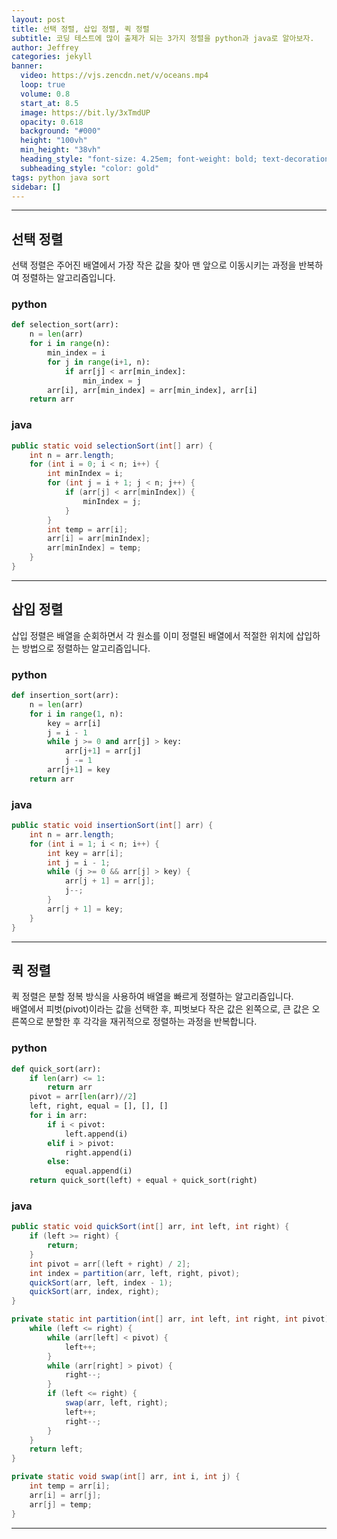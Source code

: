 ```yaml
---
layout: post
title: 선택 정렬, 삽입 정렬, 퀵 정렬
subtitle: 코딩 테스트에 많이 출제가 되는 3가지 정렬을 python과 java로 알아보자.
author: Jeffrey
categories: jekyll
banner:
  video: https://vjs.zencdn.net/v/oceans.mp4
  loop: true
  volume: 0.8
  start_at: 8.5
  image: https://bit.ly/3xTmdUP
  opacity: 0.618
  background: "#000"
  height: "100vh"
  min_height: "38vh"
  heading_style: "font-size: 4.25em; font-weight: bold; text-decoration: underline"
  subheading_style: "color: gold"
tags: python java sort
sidebar: []
---
```

* * *
## 선택 정렬
선택 정렬은 주어진 배열에서 가장 작은 값을 찾아 맨 앞으로 이동시키는 과정을 반복하여 정렬하는 알고리즘입니다.
### python
```python
def selection_sort(arr):
    n = len(arr)
    for i in range(n):
        min_index = i
        for j in range(i+1, n):
            if arr[j] < arr[min_index]:
                min_index = j
        arr[i], arr[min_index] = arr[min_index], arr[i]
    return arr
```
### java
```java
public static void selectionSort(int[] arr) {
    int n = arr.length;
    for (int i = 0; i < n; i++) {
        int minIndex = i;
        for (int j = i + 1; j < n; j++) {
            if (arr[j] < arr[minIndex]) {
                minIndex = j;
            }
        }
        int temp = arr[i];
        arr[i] = arr[minIndex];
        arr[minIndex] = temp;
    }
}
```
* * *
## 삽입 정렬
삽입 정렬은 배열을 순회하면서 각 원소를 이미 정렬된 배열에서 적절한 위치에 삽입하는 방법으로 정렬하는 알고리즘입니다.
### python
```python
def insertion_sort(arr):
    n = len(arr)
    for i in range(1, n):
        key = arr[i]
        j = i - 1
        while j >= 0 and arr[j] > key:
            arr[j+1] = arr[j]
            j -= 1
        arr[j+1] = key
    return arr
```
### java
```java
public static void insertionSort(int[] arr) {
    int n = arr.length;
    for (int i = 1; i < n; i++) {
        int key = arr[i];
        int j = i - 1;
        while (j >= 0 && arr[j] > key) {
            arr[j + 1] = arr[j];
            j--;
        }
        arr[j + 1] = key;
    }
}
```
* * *
## 퀵 정렬
퀵 정렬은 분할 정복 방식을 사용하여 배열을 빠르게 정렬하는 알고리즘입니다.   
배열에서 피벗(pivot)이라는 값을 선택한 후, 피벗보다 작은 값은 왼쪽으로, 큰 값은 오른쪽으로 분할한 후 각각을 재귀적으로 정렬하는 과정을 반복합니다.
### python
```python
def quick_sort(arr):
    if len(arr) <= 1:
        return arr
    pivot = arr[len(arr)//2]
    left, right, equal = [], [], []
    for i in arr:
        if i < pivot:
            left.append(i)
        elif i > pivot:
            right.append(i)
        else:
            equal.append(i)
    return quick_sort(left) + equal + quick_sort(right)
```
### java
```java
public static void quickSort(int[] arr, int left, int right) {
    if (left >= right) {
        return;
    }
    int pivot = arr[(left + right) / 2];
    int index = partition(arr, left, right, pivot);
    quickSort(arr, left, index - 1);
    quickSort(arr, index, right);
}

private static int partition(int[] arr, int left, int right, int pivot) {
    while (left <= right) {
        while (arr[left] < pivot) {
            left++;
        }
        while (arr[right] > pivot) {
            right--;
        }
        if (left <= right) {
            swap(arr, left, right);
            left++;
            right--;
        }
    }
    return left;
}

private static void swap(int[] arr, int i, int j) {
    int temp = arr[i];
    arr[i] = arr[j];
    arr[j] = temp;
}
```
* * *